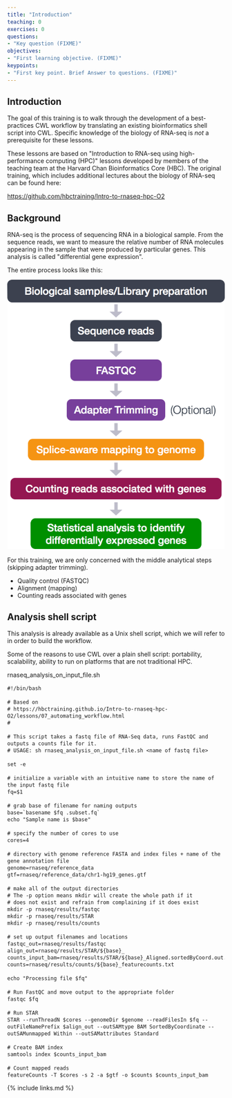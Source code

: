 ```yaml
---
title: "Introduction"
teaching: 0
exercises: 0
questions:
- "Key question (FIXME)"
objectives:
- "First learning objective. (FIXME)"
keypoints:
- "First key point. Brief Answer to questions. (FIXME)"
---
```


## Introduction

The goal of this training is to walk through the development of a
best-practices CWL workflow by translating an existing bioinformatics
shell script into CWL.  Specific knowledge of the biology of RNA-seq
is *not* a prerequisite for these lessons.

These lessons are based on "Introduction to RNA-seq using
high-performance computing (HPC)" lessons developed by members of the
teaching team at the Harvard Chan Bioinformatics Core (HBC).  The
original training, which includes additional lectures about the
biology of RNA-seq can be found here:

https://github.com/hbctraining/Intro-to-rnaseq-hpc-O2

## Background

RNA-seq is the process of sequencing RNA in a biological sample.  From
the sequence reads, we want to measure the relative number of RNA
molecules appearing in the sample that were produced by particular
genes.  This analysis is called "differential gene expression".

The entire process looks like this:

![](/assets/img/RNAseqWorkflow.png)

For this training, we are only concerned with the middle analytical
steps (skipping adapter trimming).

* Quality control (FASTQC)
* Alignment (mapping)
* Counting reads associated with genes

## Analysis shell script

This analysis is already available as a Unix shell script, which we
will refer to in order to build the workflow.

Some of the reasons to use CWL over a plain shell script: portability,
scalability, ability to run on platforms that are not traditional HPC.

rnaseq_analysis_on_input_file.sh

```
#!/bin/bash

# Based on
# https://hbctraining.github.io/Intro-to-rnaseq-hpc-O2/lessons/07_automating_workflow.html
#

# This script takes a fastq file of RNA-Seq data, runs FastQC and outputs a counts file for it.
# USAGE: sh rnaseq_analysis_on_input_file.sh <name of fastq file>

set -e

# initialize a variable with an intuitive name to store the name of the input fastq file
fq=$1

# grab base of filename for naming outputs
base=`basename $fq .subset.fq`
echo "Sample name is $base"

# specify the number of cores to use
cores=4

# directory with genome reference FASTA and index files + name of the gene annotation file
genome=rnaseq/reference_data
gtf=rnaseq/reference_data/chr1-hg19_genes.gtf

# make all of the output directories
# The -p option means mkdir will create the whole path if it
# does not exist and refrain from complaining if it does exist
mkdir -p rnaseq/results/fastqc
mkdir -p rnaseq/results/STAR
mkdir -p rnaseq/results/counts

# set up output filenames and locations
fastqc_out=rnaseq/results/fastqc
align_out=rnaseq/results/STAR/${base}_
counts_input_bam=rnaseq/results/STAR/${base}_Aligned.sortedByCoord.out.bam
counts=rnaseq/results/counts/${base}_featurecounts.txt

echo "Processing file $fq"

# Run FastQC and move output to the appropriate folder
fastqc $fq

# Run STAR
STAR --runThreadN $cores --genomeDir $genome --readFilesIn $fq --outFileNamePrefix $align_out --outSAMtype BAM SortedByCoordinate --outSAMunmapped Within --outSAMattributes Standard

# Create BAM index
samtools index $counts_input_bam

# Count mapped reads
featureCounts -T $cores -s 2 -a $gtf -o $counts $counts_input_bam
```


{% include links.md %}
